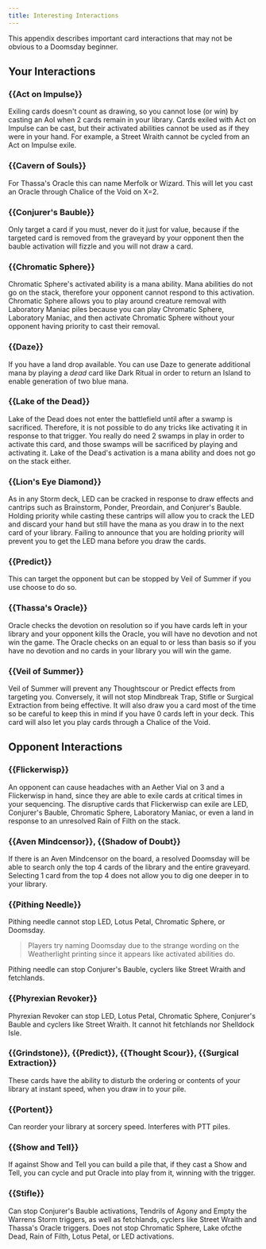 ```yaml
---
title: Interesting Interactions
---
```


This appendix describes important card interactions that may not be obvious to a
Doomsday beginner.

## Your Interactions

### {{Act on Impulse}}

Exiling cards doesn't count as drawing, so you cannot lose (or win) by casting
an AoI when 2 cards remain in your library. Cards exiled with Act on Impulse can
be cast, but their activated abilities cannot be used as if they were in your
hand. For example, a Street Wraith cannot be cycled from an Act on Impulse
exile.

### {{Cavern of Souls}}

For Thassa's Oracle this can name Merfolk or Wizard. This will let you cast an
Oracle through Chalice of the Void on X=2.

### {{Conjurer's Bauble}}

Only target a card if you must, never do it just for value, because if the
targeted card is removed from the graveyard by your opponent then the bauble
activation will fizzle and you will not draw a card.

### {{Chromatic Sphere}}

Chromatic Sphere's activated ability is a mana ability. Mana abilities do not go
on the stack, therefore your opponent cannot respond to this activation.
Chromatic Sphere allows you to play around creature removal with Laboratory
Maniac piles because you can play Chromatic Sphere, Laboratory Maniac, and then
activate Chromatic Sphere without your opponent having priority to cast their
removal.

### {{Daze}}

If you have a land drop available. You can use Daze to generate additional mana by
playing a *dead* card like Dark Ritual in order to return an Island to enable generation
of two blue mana.

### {{Lake of the Dead}}

Lake of the Dead does not enter the battlefield until after a swamp is
sacrificed. Therefore, it is not possible to do any tricks like activating it in
response to that trigger. You really do need 2 swamps in play in order to
activate this card, and those swamps will be sacrificed by playing and activating
it. Lake of the Dead's activation is a mana ability and does not go on the
stack either.

### {{Lion's Eye Diamond}}

As in any Storm deck, LED can be cracked in response to draw effects and
cantrips such as Brainstorm, Ponder, Preordain, and Conjurer's Bauble. Holding
priority while casting these cantrips will allow you to crack the LED and
discard your hand but still have the mana as you draw in to the next card of
your library. Failing to announce that you are holding priority will prevent you
to get the LED mana before you draw the cards.

### {{Predict}}

This can target the opponent but can be stopped by Veil of Summer if you use choose
to do so.

### {{Thassa's Oracle}}

Oracle checks the devotion on resolution so if you have cards left in your library
and your opponent kills the Oracle, you will have no devotion and not win the game.
The Oracle checks on an equal to or less than basis so if you have no devotion and
no cards in your library you will win the game.

### {{Veil of Summer}}

Veil of Summer will prevent any Thoughtscour or Predict effects from targeting you.
Conversely, it will not stop Mindbreak Trap, Stifle or Surgical Extraction from being
effective. It will also draw you a card most of the time so be careful to keep this 
in mind if you have 0 cards left in your deck. This card will also let you play
cards through a Chalice of the Void.

## Opponent Interactions

### {{Flickerwisp}}

An opponent can cause headaches with an Aether Vial on 3 and a Flickerwisp in
hand, since they are able to exile cards at critical times in your sequencing.
The disruptive cards that Flickerwisp can exile are LED, Conjurer's Bauble,
Chromatic Sphere, Laboratory Maniac, or even a land in response to an unresolved
Rain of Filth on the stack.

### {{Aven Mindcensor}}, {{Shadow of Doubt}}

If there is an Aven Mindcensor on the board, a resolved Doomsday will be able to
search only the top 4 cards of the library and the entire graveyard. Selecting 1
card from the top 4 does not allow you to dig one deeper in to your library.

### {{Pithing Needle}}

Pithing needle cannot stop LED, Lotus Petal, Chromatic Sphere, or Doomsday.

> Players try naming Doomsday due to the strange wording on the Weatherlight
> printing since it appears like activated abilities do.

Pithing needle can stop Conjurer's Bauble, cyclers like Street Wraith and fetchlands.

### {{Phyrexian Revoker}}

Phyrexian Revoker can stop LED, Lotus Petal, Chromatic Sphere, Conjurer's
Bauble and cyclers like Street Wraith. It cannot hit fetchlands nor Shelldock Isle.

### {{Grindstone}}, {{Predict}}, {{Thought Scour}}, {{Surgical Extraction}}

These cards have the ability to disturb the ordering or contents of your library
at instant speed, when you draw in to your pile.

### {{Portent}}

Can reorder your library at sorcery speed. Interferes with PTT piles.

### {{Show and Tell}}

If against Show and Tell you can build a pile that, if they cast a Show and Tell, you can cycle
and put Oracle into play from it, winning with the trigger.

### {{Stifle}}

Can stop Conjurer's Bauble activations, Tendrils of Agony and Empty the Warrens
Storm triggers, as well as fetchlands, cyclers like Street Wraith and Thassa's
Oracle triggers. Does not stop Chromatic Sphere, Lake ofcthe Dead, Rain of Filth,
Lotus Petal, or LED activations.
